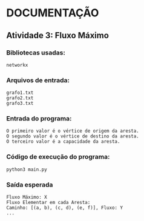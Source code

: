 # DOCUMENTAÇÃO

## Atividade 3: Fluxo Máximo

### Bibliotecas usadas:
```
networkx
```

### Arquivos de entrada:
```
grafo1.txt
grafo2.txt
grafo3.txt

```

### Entrada do programa:
```
O primeiro valor é o vértice de origem da aresta.
O segundo valor é o vértice de destino da aresta.
O terceiro valor é a capacidade da aresta.
```

### Código de execução do programa:
```
python3 main.py
```

### Saída esperada
```
Fluxo Máximo: X
Fluxo Elementar em cada Aresta:
Caminho: [(a, b), (c, d), (e, f)], Fluxo: Y
...
```